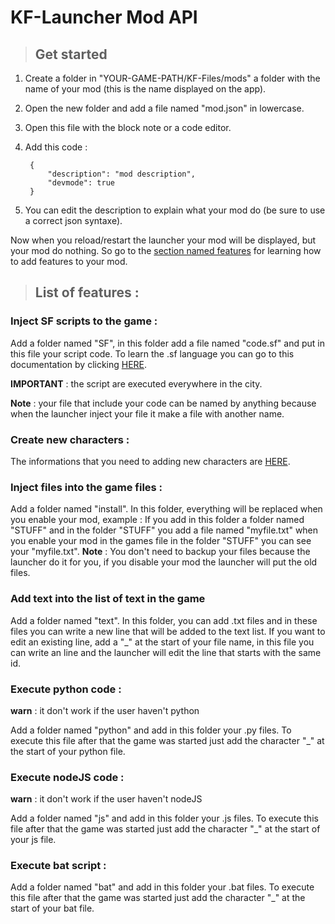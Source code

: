 # KF-Launcher Mod API


> ## Get started

1. Create a folder in "YOUR-GAME-PATH/KF-Files/mods" a folder with the name of your mod (this is the name displayed on the app).

2. Open the new folder and add a file named "mod.json" in lowercase.

3. Open this file with the block note or a code editor.

4. Add this code :

        {
            "description": "mod description",
            "devmode": true
        }

5. You can edit the description to explain what your mod do (be sure to use a correct json syntaxe).

Now when you reload/restart the launcher your mod will be displayed, but your mod do nothing.
So go to the [section named features](https://github.com/Kai-Denzel-Jane/LCU-SF-Docs/blob/main/KF-Launcher-Doc.md#list-of-features-) for learning how to add features to your mod.


> ## List of features :

### Inject SF scripts to the game :

Add a folder named "SF", in this folder add a file named "code.sf" and put in this file your script code.
To learn the .sf language you can go to this documentation by clicking [HERE](https://github.com/Kai-Denzel-Jane/LCU-SF-Docs/blob/main/Docs.md).

**IMPORTANT** : the script are executed everywhere in the city.

**Note** : your file that include your code can be named by anything because when the launcher inject your file it make a file with another name.

### Create new characters :

The informations that you need to adding new characters are [HERE](https://github.com/Kai-Denzel-Jane/LCU-SF-Docs/blob/main/Characters.md).

### Inject files into the game files :

Add a folder named "install".
In this folder, everything will be replaced when you enable your mod, example :
If you add in this folder a folder named "STUFF" and in the folder "STUFF" you add a file named "myfile.txt" when you enable your mod in the games file in the folder "STUFF" you can see your "myfile.txt".
**Note** : You don't need to backup your files because the launcher do it for you, if you disable your mod the launcher will put the old files.

### Add text into the list of text in the game

Add a folder named "text".
In this folder, you can add .txt files and in these files you can write a new line that will be added to the text list.
If you want to edit an existing line, add a "_" at the start of your file name, in this file you can write an line and the launcher will edit the line that starts with the same id.

### Execute python code :

**warn** : it don't work if the user haven't python

Add a folder named "python" and add in this folder your .py files.
To execute this file after that the game was started just add the character "\_" at the start of your python file.

### Execute nodeJS code :

**warn** : it don't work if the user haven't nodeJS

Add a folder named "js" and add in this folder your .js files.
To execute this file after that the game was started just add the character "\_" at the start of your js file.


### Execute bat script :

Add a folder named "bat" and add in this folder your .bat files.
To execute this file after that the game was started just add the character "\_" at the start of your bat file.
